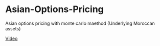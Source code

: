 # Asian-Options-Pricing
Asian options pricing with monte carlo maethod (Underlying Moroccan assets)

[Video](https://github.com/AODiakite/Asian-Options-Pricing/blob/master/Asian_Option.mov)
